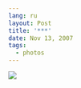 ```yaml
---
lang: ru
layout: Post
title: '***'
date: Nov 13, 2007
tags:
  - photos
---
```


![](http://wow.sapegin.me/0g0A122f1t1Z/sapegin-artem-20d-2006-10-18-258-5801.jpg)
